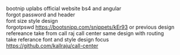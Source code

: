 bootnip
uplabs
official website bs4 and angular  
forgot password and header  
font size style design  
forgotpswd https://bootsnipp.com/snippets/kEr93 or previous design  
refereance take from call raj call center 
same design with routing  
take referance font and style design focus  
https://github.com/kallraju/call-center
